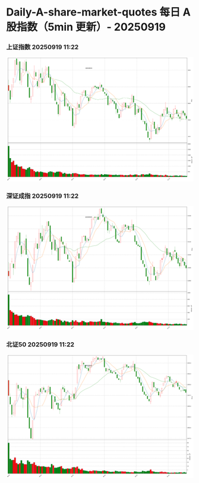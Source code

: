 
# Daily-A-share-market-quotes 每日 A 股指数（5min 更新）- 20250919

### 上证指数 20250919 11:22
![](./fig/2025/9/20250919-sh000001.png)

### 深证成指 20250919 11:22
![](./fig/2025/9/20250919-sz399001.png)

### 北证50 20250919 11:22
![](./fig/2025/9/20250919-bj899050.png)
